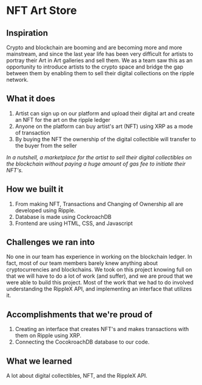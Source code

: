 # NFT Art Store
## Inspiration
Crypto and blockchain are booming and are becoming more and more mainstream, and since the last year life has been very difficult for artists to portray their Art in Art galleries and sell them. 
We as a team saw this as an opportunity to introduce artists to the crypto space and bridge the gap between them by enabling them to sell their digital collections on the ripple network.

## What it does
1. Artist can sign up on our platform and upload their digital art and create an NFT for the art on the ripple ledger
2. Anyone on the platform can buy artist's art (NFT) using XRP as a mode of transaction
3. By buying the NFT the ownership of the digital collectible will transfer to the buyer from the seller  

_In a nutshell, a marketplace for the artist to sell their digital collectibles on the blockchain without paying a huge amount of gas fee to initiate their NFT's._
 
## How we built it
1. From making NFT, Transactions and Changing of Ownership all are developed using Ripple. 
2. Database is made using CockroachDB
3. Frontend are using HTML, CSS, and Javascript

## Challenges we ran into
No one in our team has experience in working on the blockchain ledger. In fact, most of our team members barely knew anything about cryptocurrencies and blockchains. We took on this project knowing full on that we will have to do a lot of work (and suffer), and we are proud that we were able to build this project. Most of the work that we had to do involved understanding the RippleX API, and implementing an interface that utilizes it.

## Accomplishments that we're proud of
1. Creating an interface that creates NFT's and makes transactions with them on Ripple using XRP.
2. Connecting the CocokroachDB database to our code. 

## What we learned
A lot about digital collectibles, NFT, and the RippleX API. 
